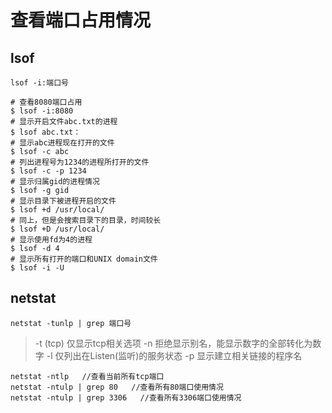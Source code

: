 # 查看端口占用情况
## lsof

`lsof -i:端口号`

```shell
# 查看8080端口占用
$ lsof -i:8080
# 显示开启文件abc.txt的进程
$ lsof abc.txt：
# 显示abc进程现在打开的文件
$ lsof -c abc
# 列出进程号为1234的进程所打开的文件
$ lsof -c -p 1234
# 显示归属gid的进程情况
$ lsof -g gid
# 显示目录下被进程开启的文件
$ lsof +d /usr/local/
# 同上，但是会搜索目录下的目录，时间较长
$ lsof +D /usr/local/
# 显示使用fd为4的进程
$ lsof -d 4
# 显示所有打开的端口和UNIX domain文件
$ lsof -i -U
```

## netstat
`netstat -tunlp | grep 端口号`
> -t (tcp) 仅显示tcp相关选项
> -n 拒绝显示别名，能显示数字的全部转化为数字
> -l 仅列出在Listen(监听)的服务状态
> -p 显示建立相关链接的程序名
```shell
netstat -ntlp   //查看当前所有tcp端口
netstat -ntulp | grep 80   //查看所有80端口使用情况
netstat -ntulp | grep 3306   //查看所有3306端口使用情况
```
